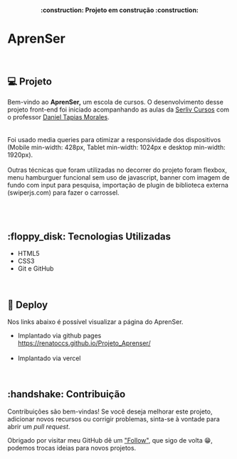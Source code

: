 <h4 align="center"> 
    :construction:  Projeto em construção  :construction:
</h4>

<H1> AprenSer </H1>

<!--
<p align="center">
  <img src="https://github.com/RenatoCCS/Alurabooks/blob/main/img/Alurabooks.png" alt="Logo Alurabooks">
</p>-->

<br>

<h2>💻 Projeto  </h2>

Bem-vindo ao **AprenSer,** um escola de cursos.
O desenvolvimento desse projeto front-end foi iniciado acompanhando as aulas da [Serliv Cursos]([https://cursos.alura.com.br/course/html-css-responsividade-mobile-first](https://www.udemy.com/course/curso-web-design-fundamentos-aprenda-html-css-e-javascript/?couponCode=ACCAGE0923)) com o professor [Daniel Tapias Morales](https://www.linkedin.com/in/daniel-tapias-morales-87145621/). <br><br>
 <br>
Foi usado media queries para otimizar a responsividade dos dispositivos (Mobile min-width: 428px, Tablet min-width: 1024px e desktop min-width: 1920px). <br><br>
Outras técnicas que foram utilizadas no decorrer do projeto foram flexbox, menu hamburguer funcional sem uso de javascript, banner com imagem de fundo com input para pesquisa, importação de plugin de biblioteca externa (swiperjs.com) para fazer o carrossel.

<br><br>

<h2>:floppy_disk: Tecnologias Utilizadas </h2>

- HTML5
- CSS3
- Git e GitHub


<br>

<h2>📁  Deploy </h2>

Nos links abaixo é possível visualizar a página do AprenSer.

- Implantado via github pages https://renatoccs.github.io/Projeto_Aprenser/
  <br><br>
- Implantado via vercel 

<br>

<h2>:handshake: Contribuição </h2>

Contribuições são bem-vindas! Se você deseja melhorar este projeto, adicionar novos recursos ou corrigir problemas, sinta-se à vontade para abrir um _pull request_.

Obrigado por visitar meu GitHub dê um ["Follow"](https://github.com/RenatoCCS), que sigo de volta 😁, podemos trocas ideias para novos projetos.

<br>

<!--
<h2>:trophy: Créditos </h2>

Lembrando de conferir o repositório original [aqui](https://github.com/MonicaHillman/alurabooks?tab=readme-ov-file) e deixar uma ⭐️ se você gostou do projeto! <br>
-->

